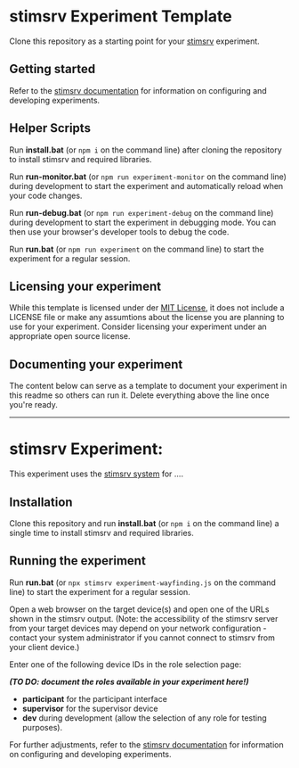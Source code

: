 # stimsrv Experiment Template

Clone this repository as a starting point for your [stimsrv](https://github.com/floledermann/stimsrv) experiment.

## Getting started

Refer to the [stimsrv documentation](https://github.com/floledermann/stimsrv/) for information on configuring and developing experiments.

## Helper Scripts

Run **install.bat** (or `npm i` on the command line) after cloning the repository to install stimsrv and required libraries.

Run **run-monitor.bat** (or `npm run experiment-monitor` on the command line) during development to start the experiment and automatically reload when your code changes.

Run **run-debug.bat** (or `npm run experiment-debug` on the command line) during development to start the experiment in debugging mode. You can then use your browser's developer tools to debug the code.

Run **run.bat** (or `npm run experiment` on the command line) to start the experiment for a regular session.

## Licensing your experiment

While this template is licensed under der [MIT License](https://opensource.org/licenses/MIT), it does not include a LICENSE file or make any assumtions about the license you are planning to use for your experiment. Consider licensing your experiment under an appropriate open source license.

## Documenting your experiment

The content below can serve as a template to document your experiment in this readme so others can run it. Delete everything above the line once you're ready.

----

# stimsrv Experiment: *<name of the experiment>*

This experiment uses the [stimsrv system](https://github.com/floledermann/stimsrv/) for ....

## Installation

Clone this repository and run **install.bat** (or `npm i` on the command line) a single time to install stimsrv and required libraries.

## Running the experiment

Run **run.bat** (or `npx stimsrv experiment-wayfinding.js` on the command line) to start the experiment for a regular session.

Open a web browser on the target device(s) and open one of the URLs shown in the stimsrv output. (Note: the accessibility of the stimsrv server from your target devices may depend on your network configuration - contact your system administrator if you cannot connect to stimsrv from your client device.)

Enter one of the following device IDs in the role selection page:

***(TO DO: document the roles available in your experiment here!)***

- **participant** for the participant interface
- **supervisor** for the supervisor device
- **dev** during development (allow the selection of any role for testing purposes).

For further adjustments, refer to the [stimsrv documentation](https://github.com/floledermann/stimsrv/) for information on configuring and developing experiments.



